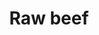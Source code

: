 ---
layout: item
title: Raw beef
item-id: 4287
datatable: true
id: 4287
name: "Raw beef"
members: true
lowalch: 0
highalch: 0
examine: "This raw beef is rancid."
monsters:
  - id: 2992
    name: "Undead cow"
    members: true
    combat_level: 2
    wiki_url: "https://oldschool.runescape.wiki/w/Undead_cow"
    drops:
      - quantity: "1"
        rarity: 1
        drop_requirements: null
---